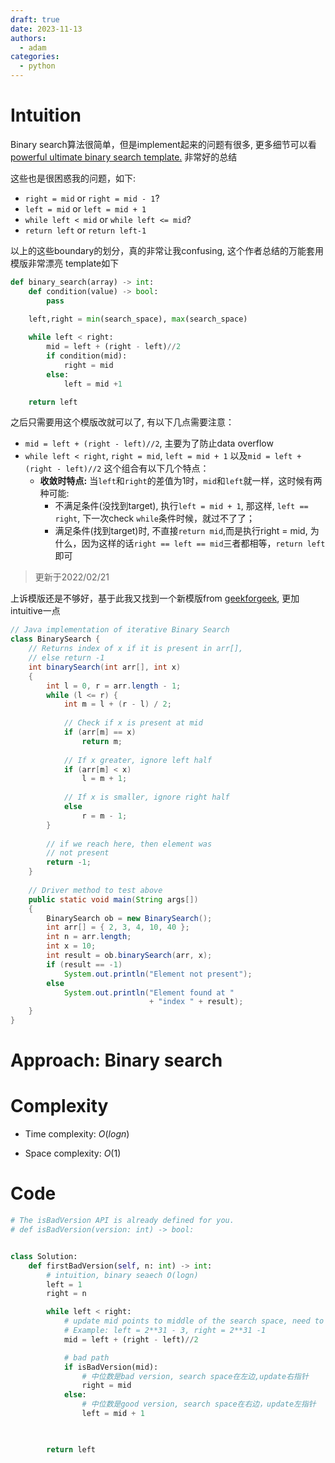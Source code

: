 ```yaml
---
draft: true
date: 2023-11-13
authors:
  - adam
categories:
  - python
---
```

# Intuition
<!-- Describe your first thoughts on how to solve this problem. -->

Binary search算法很简单，但是implement起来的问题有很多, 更多细节可以看 [powerful ultimate binary search template.](https://leetcode.com/discuss/general-discussion/786126/python-powerful-ultimate-binary-search-template-solved-many-problems) 非常好的总结


这些也是很困惑我的问题，如下:
- `right = mid` or `right = mid - 1`?
- `left = mid` or `left = mid + 1`
- `while left < mid` or `while left <= mid`?
- `return left` or `return left-1`

以上的这些boundary的划分，真的非常让我confusing, 这个作者总结的万能套用模版非常漂亮 template如下
```python
def binary_search(array) -> int:
    def condition(value) -> bool:
        pass
    
    left,right = min(search_space), max(search_space)

    while left < right:
        mid = left + (right - left)//2
        if condition(mid):
            right = mid
        else:
            left = mid +1

    return left 
```
之后只需要用这个模版改就可以了, 有以下几点需要注意：
- `mid = left + (right - left)//2`, 主要为了防止data overflow
- `while left < right`, `right = mid`, `left = mid + 1` 以及`mid = left + (right - left)//2` 这个组合有以下几个特点：
  - **收敛时特点:** 当`left`和`right`的差值为1时，`mid`和`left`就一样，这时候有两种可能:
    - 不满足条件(没找到target), 执行`left = mid + 1`, 那这样, `left == right`, 下一次check `while`条件时候，就过不了了；
    - 满足条件(找到target)时,  不直接`return mid`,而是执行right = mid, 为什么，因为这样的话`right == left == mid`三者都相等，`return left` 即可 


> 更新于2022/02/21

上诉模版还是不够好，基于此我又找到一个新模版from [geekforgeek](https://www.geeksforgeeks.org/binary-search/), 更加intuitive一点
```java
// Java implementation of iterative Binary Search
class BinarySearch {
    // Returns index of x if it is present in arr[],
    // else return -1
    int binarySearch(int arr[], int x)
    {
        int l = 0, r = arr.length - 1;
        while (l <= r) {
            int m = l + (r - l) / 2;
  
            // Check if x is present at mid
            if (arr[m] == x)
                return m;
  
            // If x greater, ignore left half
            if (arr[m] < x)
                l = m + 1;
  
            // If x is smaller, ignore right half
            else
                r = m - 1;
        }
  
        // if we reach here, then element was
        // not present
        return -1;
    }
  
    // Driver method to test above
    public static void main(String args[])
    {
        BinarySearch ob = new BinarySearch();
        int arr[] = { 2, 3, 4, 10, 40 };
        int n = arr.length;
        int x = 10;
        int result = ob.binarySearch(arr, x);
        if (result == -1)
            System.out.println("Element not present");
        else
            System.out.println("Element found at "
                               + "index " + result);
    }
}
```


# Approach: Binary search
<!-- Describe your approach to solving the problem. -->



# Complexity
- Time complexity: $O(logn)$
<!-- Add your time complexity here, e.g. $$O(n)$$ -->

- Space complexity: $O(1)$
<!-- Add your space complexity here, e.g. $$O(n)$$ -->

# Code
```python
# The isBadVersion API is already defined for you.
# def isBadVersion(version: int) -> bool:


class Solution:
    def firstBadVersion(self, n: int) -> int:
        # intuition, binary seaech O(logn)
        left = 1
        right = n

        while left < right:
            # update mid points to middle of the search space, need to consider overflow
            # Example: left = 2**31 - 3, right = 2**31 -1
            mid = left + (right - left)//2

            # bad path
            if isBadVersion(mid):
                # 中位数是bad version, search space在左边,update右指针
                right = mid 
            else:
                # 中位数是good version, search space在右边，update左指针
                left = mid + 1


        
        return left
```